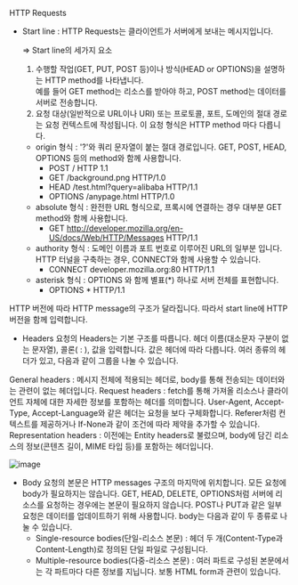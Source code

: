 HTTP Requests
- Start line : HTTP Requests는 클라이언트가 서버에게 보내는 메시지입니다. 

  => Start line의 세가지 요소
  1. 수행할 작업(GET, PUT, POST 등)이나 방식(HEAD or OPTIONS)을 설명하는 HTTP method를 나타냅니다.<br>
     예를 들어 GET method는 리소스를 받아야 하고, POST method는 데이터를 서버로 전송합니다.
  2. 요청 대상(일반적으로 URL이나 URI) 또는 프로토콜, 포트, 도메인의 절대 경로는 요청 컨텍스트에 작성됩니다. 이 요청 형식은 HTTP method 마다 다릅니다.
    - origin 형식 : '?'와 쿼리 문자열이 붙는 절대 경로입니다. GET, POST, HEAD, OPTIONS 등의 method와 함께 사용합니다.
      - POST / HTTP 1.1
      - GET /background.png HTTP/1.0
      - HEAD /test.html?query=alibaba HTTP/1.1
      - OPTIONS /anypage.html HTTP/1.0
    - absolute 형식 : 완전한 URL 형식으로, 프록시에 연결하는 경우 대부분 GET method와 함께 사용합니다.
      - GET http://developer.mozilla.org/en-US/docs/Web/HTTP/Messages HTTP/1.1
    - authority 형식 : 도메인 이름과 포트 번호로 이루어진 URL의 일부분 입니다. HTTP 터널을 구축하는 경우, CONNECT와 함께 사용할 수 있습니다.
      - CONNECT developer.mozilla.org:80 HTTP/1.1
    - asterisk 형식 : OPTIONS 와 함께 별표(*) 하나로 서버 전체를 표현합니다.
      - OPTIONS * HTTP/1.1
  
HTTP 버전에 따라 HTTP message의 구조가 달라집니다. 따라서 start line에 HTTP 버전을 함께 입력합니다.

- Headers
요청의 Headers는 기본 구조를 따릅니다. 헤더 이름(대소문자 구분이 없는 문자열), 콜론( : ), 값을 입력합니다. 값은 헤더에 따라 다릅니다. 여러 종류의 헤더가 있고, 다음과 같이 그룹을 나눌 수 있습니다.

General headers : 메시지 전체에 적용되는 헤더로, body를 통해 전송되는 데이터와는 관련이 없는 헤더입니다.
Request headers : fetch를 통해 가져올 리소스나 클라이언트 자체에 대한 자세한 정보를 포함하는 헤더를 의미합니다. User-Agent, Accept-Type, Accept-Language와 같은 헤더는 요청을 보다 구체화합니다. Referer처럼 컨텍스트를 제공하거나 If-None과 같이 조건에 따라 제약을 추가할 수 있습니다.
Representation headers : 이전에는 Entity headers로 불렀으며, body에 담긴 리소스의 정보(콘텐츠 길이, MIME 타입 등)를 포함하는 헤더입니다.

![image](https://user-images.githubusercontent.com/109025674/205428647-ff1fb855-35d8-4719-ab30-b3c178f6a166.png)

- Body
요청의 본문은 HTTP messages 구조의 마지막에 위치합니다. 모든 요청에 body가 필요하지는 않습니다. GET, HEAD, DELETE, OPTIONS처럼 서버에 리소스를 요청하는 경우에는 본문이 필요하지 않습니다. 
POST나 PUT과 같은 일부 요청은 데이터를 업데이트하기 위해 사용합니다. body는 다음과 같이 두 종류로 나눌 수 있습니다.
  - Single-resource bodies(단일-리소스 본문) : 헤더 두 개(Content-Type과 Content-Length)로 정의된 단일 파일로 구성됩니다.
  - Multiple-resource bodies(다중-리소스 본문) : 여러 파트로 구성된 본문에서는 각 파트마다 다른 정보를 지닙니다. 보통 HTML form과 관련이 있습니다.
